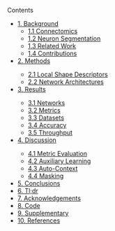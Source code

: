 <div id="toc_container">
<p class="toc_title">Contents</p>
<ul class="toc_list">
  <li><a href="#background">1. Background</a>
  <ul>
    <li><a href="#connectomics">1.1 Connectomics</a></li>
    <li><a href="#neuron_segmentation">1.2 Neuron Segmentation</a></li>
    <li><a href="#related_work">1.3 Related Work</a></li>
    <li><a href="#contributions">1.4 Contributions</a></li>
  </ul>
</li>
<li><a href="#methods">2. Methods</a></li>
  <ul>
    <li><a href="#local_shape_descriptors">2.1 Local Shape Descriptors</a></li>
    <li><a href="#network_architectures">2.2 Network Architectures</a></li>
  </ul>
<li><a href="#results">3. Results</a></li>
  <ul>
    <li><a href="#networks">3.1 Networks</a></li>
    <li><a href="#metrics">3.2 Metrics</a></li>
    <li><a href="#datasets">3.3 Datasets</a></li>
    <li><a href="#accuracy">3.4 Accuracy</a></li>
    <li><a href="#throughput">3.5 Throughput</a></li>
  </ul>
<li><a href="#discussion">4. Discussion</a></li>
  <ul>
    <li><a href="#metric_eval">4.1 Metric Evaluation</a></li>
    <li><a href="#auxiliary_learning">4.2 Auxiliary Learning</a></li>
    <li><a href="#auto_context">4.3 Auto-Context</a></li>
    <li><a href="#masking">4.4 Masking</a></li>
  </ul>
<li><a href="#conclusions">5. Conclusions</a></li>
<li><a href="#tldr">6. Tl;dr</a></li>
<li><a href="#acknowledgements">7. Acknowledgements</a></li>
<li><a href="#code">8. Code</a></li>
<li><a href="#supplementary">9. Supplementary</a></li>
<li><a href="#references">10. References</a></li>
</ul>
</div>
